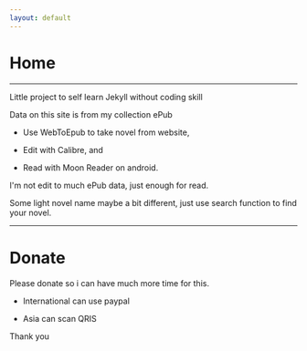 ```yaml
---
layout: default
---
```


# Home

***

Little project to self learn Jekyll without coding skill

Data on this site is from my collection ePub

- Use WebToEpub to take novel from website,

- Edit with Calibre, and

- Read with Moon Reader on android.

I'm not edit to much ePub data, just enough for read.

Some light novel name maybe a bit different, just use search function to find your novel.

***

# Donate

Please donate so i can have much more time for this.

- International can use paypal

- Asia can scan QRIS

Thank you